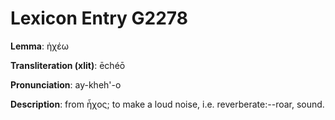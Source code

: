 # Lexicon Entry G2278

**Lemma**: ἠχέω

**Transliteration (xlit)**: ēchéō

**Pronunciation**: ay-kheh'-o

**Description**:
from ἦχος; to make a loud noise, i.e. reverberate:--roar, sound.
